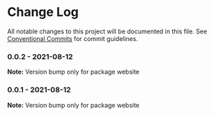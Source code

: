 # Change Log

All notable changes to this project will be documented in this file.
See [Conventional Commits](https://conventionalcommits.org) for commit guidelines.

### 0.0.2 - 2021-08-12

**Note:** Version bump only for package website





### 0.0.1 - 2021-08-12

**Note:** Version bump only for package website
